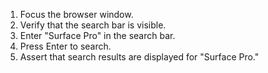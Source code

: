 1. Focus the browser window.
2. Verify that the search bar is visible.
3. Enter "Surface Pro" in the search bar.
4. Press Enter to search.
5. Assert that search results are displayed for "Surface Pro."